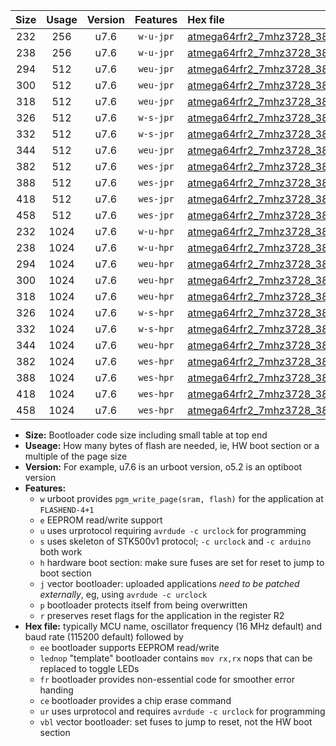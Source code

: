 |Size|Usage|Version|Features|Hex file|
|:-:|:-:|:-:|:-:|:--|
|232|256|u7.6|`w-u-jpr`|[atmega64rfr2_7mhz3728_38400bps_ur_vbl.hex](https://raw.githubusercontent.com/stefanrueger/urboot/main/atmega64rfr2_7mhz3728_38400bps_ur_vbl.hex)|
|238|256|u7.6|`w-u-jpr`|[atmega64rfr2_7mhz3728_38400bps_lednop_ur_vbl.hex](https://raw.githubusercontent.com/stefanrueger/urboot/main/atmega64rfr2_7mhz3728_38400bps_lednop_ur_vbl.hex)|
|294|512|u7.6|`weu-jpr`|[atmega64rfr2_7mhz3728_38400bps_ee_ur_vbl.hex](https://raw.githubusercontent.com/stefanrueger/urboot/main/atmega64rfr2_7mhz3728_38400bps_ee_ur_vbl.hex)|
|300|512|u7.6|`weu-jpr`|[atmega64rfr2_7mhz3728_38400bps_ee_lednop_ur_vbl.hex](https://raw.githubusercontent.com/stefanrueger/urboot/main/atmega64rfr2_7mhz3728_38400bps_ee_lednop_ur_vbl.hex)|
|318|512|u7.6|`weu-jpr`|[atmega64rfr2_7mhz3728_38400bps_ee_lednop_fr_ur_vbl.hex](https://raw.githubusercontent.com/stefanrueger/urboot/main/atmega64rfr2_7mhz3728_38400bps_ee_lednop_fr_ur_vbl.hex)|
|326|512|u7.6|`w-s-jpr`|[atmega64rfr2_7mhz3728_38400bps_vbl.hex](https://raw.githubusercontent.com/stefanrueger/urboot/main/atmega64rfr2_7mhz3728_38400bps_vbl.hex)|
|332|512|u7.6|`w-s-jpr`|[atmega64rfr2_7mhz3728_38400bps_lednop_vbl.hex](https://raw.githubusercontent.com/stefanrueger/urboot/main/atmega64rfr2_7mhz3728_38400bps_lednop_vbl.hex)|
|344|512|u7.6|`weu-jpr`|[atmega64rfr2_7mhz3728_38400bps_ee_lednop_fr_ce_ur_vbl.hex](https://raw.githubusercontent.com/stefanrueger/urboot/main/atmega64rfr2_7mhz3728_38400bps_ee_lednop_fr_ce_ur_vbl.hex)|
|382|512|u7.6|`wes-jpr`|[atmega64rfr2_7mhz3728_38400bps_ee_vbl.hex](https://raw.githubusercontent.com/stefanrueger/urboot/main/atmega64rfr2_7mhz3728_38400bps_ee_vbl.hex)|
|388|512|u7.6|`wes-jpr`|[atmega64rfr2_7mhz3728_38400bps_ee_lednop_vbl.hex](https://raw.githubusercontent.com/stefanrueger/urboot/main/atmega64rfr2_7mhz3728_38400bps_ee_lednop_vbl.hex)|
|418|512|u7.6|`wes-jpr`|[atmega64rfr2_7mhz3728_38400bps_ee_lednop_fr_vbl.hex](https://raw.githubusercontent.com/stefanrueger/urboot/main/atmega64rfr2_7mhz3728_38400bps_ee_lednop_fr_vbl.hex)|
|458|512|u7.6|`wes-jpr`|[atmega64rfr2_7mhz3728_38400bps_ee_lednop_fr_ce_vbl.hex](https://raw.githubusercontent.com/stefanrueger/urboot/main/atmega64rfr2_7mhz3728_38400bps_ee_lednop_fr_ce_vbl.hex)|
|232|1024|u7.6|`w-u-hpr`|[atmega64rfr2_7mhz3728_38400bps_ur.hex](https://raw.githubusercontent.com/stefanrueger/urboot/main/atmega64rfr2_7mhz3728_38400bps_ur.hex)|
|238|1024|u7.6|`w-u-hpr`|[atmega64rfr2_7mhz3728_38400bps_lednop_ur.hex](https://raw.githubusercontent.com/stefanrueger/urboot/main/atmega64rfr2_7mhz3728_38400bps_lednop_ur.hex)|
|294|1024|u7.6|`weu-hpr`|[atmega64rfr2_7mhz3728_38400bps_ee_ur.hex](https://raw.githubusercontent.com/stefanrueger/urboot/main/atmega64rfr2_7mhz3728_38400bps_ee_ur.hex)|
|300|1024|u7.6|`weu-hpr`|[atmega64rfr2_7mhz3728_38400bps_ee_lednop_ur.hex](https://raw.githubusercontent.com/stefanrueger/urboot/main/atmega64rfr2_7mhz3728_38400bps_ee_lednop_ur.hex)|
|318|1024|u7.6|`weu-hpr`|[atmega64rfr2_7mhz3728_38400bps_ee_lednop_fr_ur.hex](https://raw.githubusercontent.com/stefanrueger/urboot/main/atmega64rfr2_7mhz3728_38400bps_ee_lednop_fr_ur.hex)|
|326|1024|u7.6|`w-s-hpr`|[atmega64rfr2_7mhz3728_38400bps.hex](https://raw.githubusercontent.com/stefanrueger/urboot/main/atmega64rfr2_7mhz3728_38400bps.hex)|
|332|1024|u7.6|`w-s-hpr`|[atmega64rfr2_7mhz3728_38400bps_lednop.hex](https://raw.githubusercontent.com/stefanrueger/urboot/main/atmega64rfr2_7mhz3728_38400bps_lednop.hex)|
|344|1024|u7.6|`weu-hpr`|[atmega64rfr2_7mhz3728_38400bps_ee_lednop_fr_ce_ur.hex](https://raw.githubusercontent.com/stefanrueger/urboot/main/atmega64rfr2_7mhz3728_38400bps_ee_lednop_fr_ce_ur.hex)|
|382|1024|u7.6|`wes-hpr`|[atmega64rfr2_7mhz3728_38400bps_ee.hex](https://raw.githubusercontent.com/stefanrueger/urboot/main/atmega64rfr2_7mhz3728_38400bps_ee.hex)|
|388|1024|u7.6|`wes-hpr`|[atmega64rfr2_7mhz3728_38400bps_ee_lednop.hex](https://raw.githubusercontent.com/stefanrueger/urboot/main/atmega64rfr2_7mhz3728_38400bps_ee_lednop.hex)|
|418|1024|u7.6|`wes-hpr`|[atmega64rfr2_7mhz3728_38400bps_ee_lednop_fr.hex](https://raw.githubusercontent.com/stefanrueger/urboot/main/atmega64rfr2_7mhz3728_38400bps_ee_lednop_fr.hex)|
|458|1024|u7.6|`wes-hpr`|[atmega64rfr2_7mhz3728_38400bps_ee_lednop_fr_ce.hex](https://raw.githubusercontent.com/stefanrueger/urboot/main/atmega64rfr2_7mhz3728_38400bps_ee_lednop_fr_ce.hex)|

- **Size:** Bootloader code size including small table at top end
- **Useage:** How many bytes of flash are needed, ie, HW boot section or a multiple of the page size
- **Version:** For example, u7.6 is an urboot version, o5.2 is an optiboot version
- **Features:**
  + `w` urboot provides `pgm_write_page(sram, flash)` for the application at `FLASHEND-4+1`
  + `e` EEPROM read/write support
  + `u` uses urprotocol requiring `avrdude -c urclock` for programming
  + `s` uses skeleton of STK500v1 protocol; `-c urclock` and `-c arduino` both work
  + `h` hardware boot section: make sure fuses are set for reset to jump to boot section
  + `j` vector bootloader: uploaded applications *need to be patched externally*, eg, using `avrdude -c urclock`
  + `p` bootloader protects itself from being overwritten
  + `r` preserves reset flags for the application in the register R2
- **Hex file:** typically MCU name, oscillator frequency (16 MHz default) and baud rate (115200 default) followed by
  + `ee` bootloader supports EEPROM read/write
  + `lednop` "template" bootloader contains `mov rx,rx` nops that can be replaced to toggle LEDs
  + `fr` bootloader provides non-essential code for smoother error handing
  + `ce` bootloader provides a chip erase command
  + `ur` uses urprotocol and requires `avrdude -c urclock` for programming
  + `vbl` vector bootloader: set fuses to jump to reset, not the HW boot section
